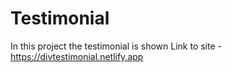 # Testimonial
In this project the testimonial is shown
Link to site - https://divtestimonial.netlify.app
